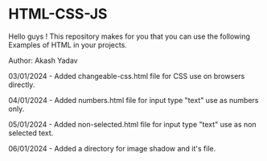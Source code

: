 # HTML-CSS-JS

Hello guys !
This repository makes for you that you can use the following Examples of HTML in your projects.

Author: Akash Yadav

<!-- Code file description here ! -->
03/01/2024 - Added changeable-css.html file for CSS use on browsers directly.

04/01/2024 - Added numbers.html file for input type "text" use as numbers only.

05/01/2024 - Added non-selected.html file for input type "text" use as non selected text.

06/01/2024 - Added a directory for image shadow and it's file.